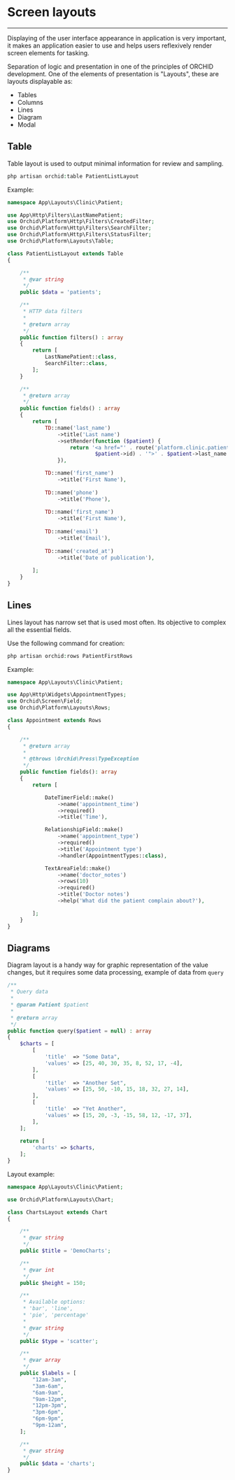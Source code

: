 # Screen layouts
----------

Displaying of the user interface appearance in application is very important, it makes an application easier to use and helps users reflexively render screen elements for tasking.


Separation of logic and presentation in one of the principles of ORCHID development. 
One of the elements of presentation is "Layouts", these are layouts displayable as:
- Tables
- Columns
- Lines
- Diagram
- Modal



## Table

Table layout is used to output minimal information for review and sampling.

```php
php artisan orchid:table PatientListLayout
```

Example:
```php
namespace App\Layouts\Clinic\Patient;

use App\Http\Filters\LastNamePatient;
use Orchid\Platform\Http\Filters\CreatedFilter;
use Orchid\Platform\Http\Filters\SearchFilter;
use Orchid\Platform\Http\Filters\StatusFilter;
use Orchid\Platform\Layouts\Table;

class PatientListLayout extends Table
{

    /**
     * @var string
     */
    public $data = 'patients';

    /**
     * HTTP data filters
     *
     * @return array
     */
    public function filters() : array
    {
        return [
            LastNamePatient::class,
            SearchFilter::class,
        ];
    }

    /**
     * @return array
     */
    public function fields() : array
    {
        return [
            TD::name('last_name')
                ->title('Last name')
                ->setRender(function ($patient) {
                    return '<a href="' . route('platform.clinic.patient.edit',
                            $patient->id) . '">' . $patient->last_name . '</a>';
                }),

            TD::name('first_name')
                ->title('First Name'),
                
            TD::name('phone')
                ->title('Phone'),
                
            TD::name('first_name')
                ->title('First Name'),
                
            TD::name('email')
                ->title('Email'),
                
            TD::name('created_at')
                ->title('Date of publication'),
               
        ];
    }
}
```

## Lines

Lines layout has narrow set that is used most often.
Its objective to complex all the essential fields.

Use the following command for creation:
```php
php artisan orchid:rows PatientFirstRows
```

Example:
```php
namespace App\Layouts\Clinic\Patient;

use App\Http\Widgets\AppointmentTypes;
use Orchid\Screen\Field;
use Orchid\Platform\Layouts\Rows;

class Appointment extends Rows
{

    /**
     * @return array
     *
     * @throws \Orchid\Press\TypeException
     */
    public function fields(): array
    {
        return [

            DateTimerField::make()
                ->name('appointment_time')
                ->required()
                ->title('Time'),

            RelationshipField::make()
                ->name('appointment_type')
                ->required()
                ->title('Appointment type')
                ->handler(AppointmentTypes::class),

            TextAreaField::make()
                ->name('doctor_notes')
                ->rows(10)
                ->required()
                ->title('Doctor notes')
                ->help('What did the patient complain about?'),

        ];
    }
}
```


## Diagrams

Diagram layout is a handy way for graphic representation of the value changes, but it requires some data processing, example of data from  `query`

```php
/**
 * Query data
 *
 * @param Patient $patient
 *
 * @return array
 */
public function query($patient = null) : array
{
    $charts = [
        [
            'title'  => "Some Data",
            'values' => [25, 40, 30, 35, 8, 52, 17, -4],
        ],
        [
            'title'  => "Another Set",
            'values' => [25, 50, -10, 15, 18, 32, 27, 14],
        ],
        [
            'title'  => "Yet Another",
            'values' => [15, 20, -3, -15, 58, 12, -17, 37],
        ],
    ];
    
    return [
        'charts' => $charts,
    ];
}
```


Layout example:
```php
namespace App\Layouts\Clinic\Patient;

use Orchid\Platform\Layouts\Chart;

class ChartsLayout extends Chart
{

    /**
     * @var string
     */
    public $title = 'DemoCharts';

    /**
     * @var int
     */
    public $height = 150;

    /**
     * Available options:
     * 'bar', 'line', 
     * 'pie', 'percentage'
     *
     * @var string
     */
    public $type = 'scatter';

    /**
     * @var array
     */
    public $labels = [
        "12am-3am",
        "3am-6am",
        "6am-9am",
        "9am-12pm",
        "12pm-3pm",
        "3pm-6pm",
        "6pm-9pm",
        "9pm-12am",
    ];

    /**
     * @var string
     */
    public $data = 'charts';
}
```
